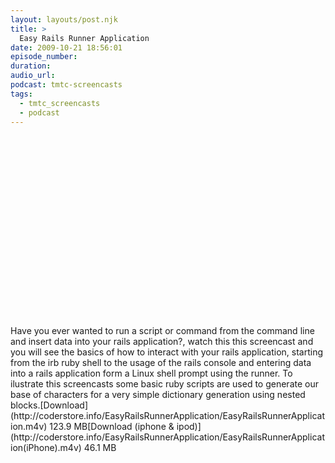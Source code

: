 ```yaml
---
layout: layouts/post.njk
title: >
  Easy Rails Runner Application
date: 2009-10-21 18:56:01
episode_number:
duration:
audio_url:
podcast: tmtc-screencasts
tags:
  - tmtc_screencasts
  - podcast
---
```


<object width="540" height="304"><param name="allowfullscreen" value="true">

<param name="allowscriptaccess" value="always">
<param name="movie" value="http://vimeo.com/moogaloop.swf?clip_id=7186961&amp;server=vimeo.com&amp;show_title=0&amp;show_byline=0&amp;show_portrait=0&amp;color=00ADEF&amp;fullscreen=1">
<embed src="http://vimeo.com/moogaloop.swf?clip_id=7186961&amp;server=vimeo.com&amp;show_title=0&amp;show_byline=0&amp;show_portrait=0&amp;color=00ADEF&amp;fullscreen=1" type="application/x-shockwave-flash" allowfullscreen="true" allowscriptaccess="always" width="540" height="304"></embed></object>Have you ever wanted to run a script or command from the command line and insert data into your rails application?, watch this this screencast and you will see the basics of how to interact with your rails application, starting from the irb ruby shell to the usage of the rails console and entering data into a rails application form a Linux shell prompt using the runner. To ilustrate this screencasts some basic ruby scripts are used to generate our base of characters for a very simple dictionary generation using nested blocks.[Download](http://coderstore.info/EasyRailsRunnerApplication/EasyRailsRunnerApplication.m4v) 123.9 MB[Download (iphone & ipod)](http://coderstore.info/EasyRailsRunnerApplication/EasyRailsRunnerApplication(iPhone).m4v) 46.1 MB
